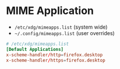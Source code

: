 # MIME Application

- `/etc/xdg/mimeapps.list` (system wide)
- `~/.config/mimeapps.list` (user overrides)

```toml
# /etc/xdg/mimeapps.list
[Default Applications]
x-scheme-handler/http=firefox.desktop
x-scheme-handler/https=firefox.desktop
```
